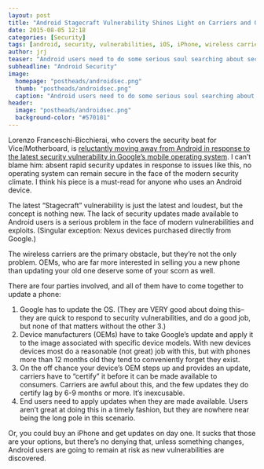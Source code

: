 ```yaml
---
layout: post
title: "Android Stagecraft Vulnerability Shines Light on Carriers and OEMs"
date: 2015-08-05 12:18
categories: [Security]
tags: [android, security, vulnerabilities, iOS, iPhone, wireless carriers, technology]
author: jrj
teaser: "Android users need to do some serious soul searching about security, because wireless carriers and device OEMs aren't helping..."
subheadline: "Android Security"
image:
  homepage: "postheads/androidsec.png"
  thumb: "postheads/androidsec.png"
  caption: "Android users need to do some serious soul searching about security, because wireless carriers and device OEMs aren't helping..."
header:
  image: "postheads/androidsec.png"
  background-color: "#570101"
---
```


Lorenzo Franceschi-Bicchierai, who covers the security beat for Vice/Motherboard, is [reluctantly moving away from Android in response to the latest security vulnerability in Google’s mobile operating system](http://motherboard.vice.com/read/goodbye-android). I can’t blame him: absent rapid security updates in response to issues like this, no operating system can remain secure in the face of the modern security climate. I think his piece is a must-read for anyone who uses an Android device.

The latest “Stagecraft” vulnerability is just the latest and loudest, but the concept is nothing new. The lack of security updates made available to Android users is a serious problem in the face of modern vulnerabilities and exploits. (Singular exception: Nexus devices purchased directly from Google.)

The wireless carriers are the primary obstacle, but they’re not the only problem. OEMs, who are far more interested in selling you a new phone than updating your old one deserve some of your scorn as well.

There are four parties involved, and all of them have to come together to update a phone:

1. Google has to update the OS. (They are VERY good about doing this– they are quick to respond to security vulnerabilities, and do a good job, but none of that matters without the other 3.)
2. Device manufacturers (OEMs) have to take Google’s update and apply it to the image associated with specific device models. With new devices devices most do a reasonable (not great) job with this, but with phones more than 12 months old they tend to conveniently forget they exist.
3. On the off chance your device’s OEM steps up and provides an update, carriers have to “certify” it before it can be made available to consumers. Carriers are awful about this, and the few updates they do certify lag by 6-9 months or more. It’s inexcusable.
4. End users need to apply updates when they are made available. Users aren’t great at doing this in a timely fashion, but they are nowhere near being the long pole in this scenario.

Or, you could buy an iPhone and get updates on day one. It sucks that those are your options, but there’s no denying that, unless something changes, Android users are going to remain at risk as new vulnerabilities are discovered.